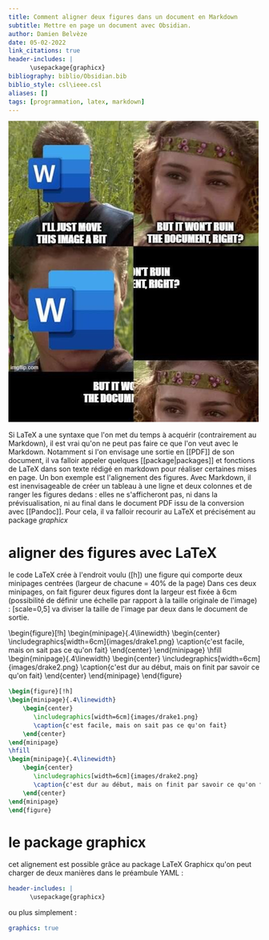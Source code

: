 ```yaml
---
title: Comment aligner deux figures dans un document en Markdown
subtitle: Mettre en page un document avec Obsidian. 
author: Damien Belvèze
date: 05-02-2022
link_citations: true
header-includes: |
      \usepackage{graphicx}
bibliography: biblio/Obsidian.bib
biblio_style: csl\ieee.csl
aliases: []
tags: [programmation, latex, markdown]
---
```


![](images/word_image.jpg)

Si LaTeX a une syntaxe que l'on met du temps à acquérir (contrairement au Markdown), il est vrai qu'on ne peut pas faire ce que l'on veut avec le Markdown. 
Notamment si l'on envisage une sortie en [[PDF]] de son document, il va falloir appeler quelques [[package|packages]] et fonctions de LaTeX dans son texte rédigé en markdown pour réaliser certaines mises en page. 
Un bon exemple est l'alignement des figures.
Avec Markdown, il est inenvisageable de créer un tableau à une ligne et deux colonnes et de ranger les figures dedans : elles ne s'afficheront pas, ni dans la prévisualisation, ni au final dans le document PDF issu de la conversion avec [[Pandoc]].
Pour cela, il va falloir recourir au LaTeX et précisément au package *graphicx*

# aligner des figures avec LaTeX

le code LaTeX crée à l'endroit voulu (\[h\]) une figure qui comporte deux minipages centrées (largeur de chacune = 40% de la page)
Dans ces deux minipages, on fait figurer deux figures dont la largeur est fixée à 6cm (possibilité de définir une échelle par rapport à la taille originale de l'image) : \[scale=0,5\] va diviser la taille de l'image par deux dans le document de sortie.



\begin{figure}[!h]
\begin{minipage}{.4\linewidth}
    \begin{center}
       \includegraphics[width=6cm]{images/drake1.png}
       \caption{c'est facile, mais on sait pas ce qu'on fait}
    \end{center}
\end{minipage}
\hfill
\begin{minipage}{.4\linewidth}
    \begin{center}
       \includegraphics[width=6cm]{images/drake2.png}
       \caption{c'est dur au début, mais on finit par savoir ce qu'on fait}
    \end{center}
\end{minipage}
\end{figure}

``````latex
\begin{figure}[!h]
\begin{minipage}{.4\linewidth}
    \begin{center}
       \includegraphics[width=6cm]{images/drake1.png}
       \caption{c'est facile, mais on sait pas ce qu'on fait}
    \end{center}
\end{minipage}
\hfill
\begin{minipage}{.4\linewidth}
    \begin{center}
       \includegraphics[width=6cm]{images/drake2.png}
       \caption{c'est dur au début, mais on finit par savoir ce qu'on fait}
    \end{center}
\end{minipage}
\end{figure}
``````

# le package graphicx

cet alignement est possible grâce au package LaTeX Graphicx qu'on peut charger de deux manières dans le préambule YAML : 

``````yaml
header-includes: |
      \usepackage{graphicx}
``````

ou plus simplement : 

``````yaml
graphics: true

``````


